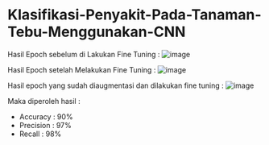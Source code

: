 # Klasifikasi-Penyakit-Pada-Tanaman-Tebu-Menggunakan-CNN

Hasil Epoch sebelum di Lakukan Fine Tuning : 
![image](https://github.com/user-attachments/assets/bb58c771-bbaa-4064-be2f-15eedfef669e)

Hasil Epoch setelah Melakukan Fine Tuning : 
![image](https://github.com/user-attachments/assets/92653972-17aa-46a1-b604-1ecfd4d60958)

Hasil epoch yang sudah diaugmentasi dan dilakukan fine tuning : 
![image](https://github.com/user-attachments/assets/8a3d6fc3-fef7-46ed-85fb-0003e1e7f199)

Maka diperoleh hasil :
- Accuracy  : 90%
- Precision : 97%
- Recall    : 98%
